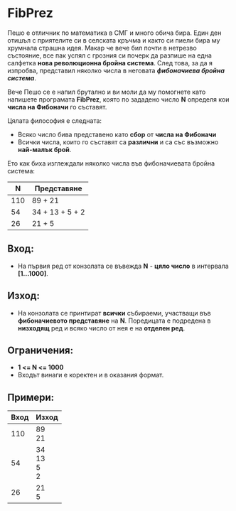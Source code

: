 # FibPrez
Пешо е отличник по математика в СМГ и много обича бира. Един ден отишъл с приятелите си в селската кръчма и както си пиели бира му хрумнала страшна идея. Макар че вече бил почти в нетрезво състояние, все пак успял с грозния си почерк да разпише на една салфетка **нова революционна бройна система**. След това, за да я изпробва, представил няколко числа в неговата ***фибоначиева бройна система***.

Вече Пешо се е напил брутално и ви моли да му помогнете като напишете програмата **FibPrez**, която по зададено число **N** определя кои **числа на Фибоначи** го съставят.

Цялата философия е следната:
* Всяко число бива представено като **сбор** от **числа на Фибоначи**
* Всички числа, които го съставят са **различни** и са със възможно **най-малък брой**.

Ето как биха изглеждали няколко числа във фибоначиевата бройна система:

|   N    | Представяне     |
| ------ | -----------     | 
|  110   | 89 + 21         |
|  54    | 34 + 13 + 5 + 2 |
|  26    | 21 + 5          |

## Вход:
* На първия ред от конзолата се въвежда **N** - **цяло число** в интервала **[1...1000]**.

## Изход:
* На конзолата се принтират **всички** събираеми, участващи във **фибоначиевото представяне** на **N**. Поредицата е подредена в **низходящ** ред и всяко число от нея е на **отделен ред**.

## Ограничения:
* **1 <= N <= 1000**
* Входът винаги е коректен и в оказания формат.

## Примери:
|   Вход    | Изход                         |
| --------- | ----------------------------- | 
|  110      | 89<br>21                      |
|  54       | 34<br>13<br>5<br>2            |
|  26       | 21<br>5                       |